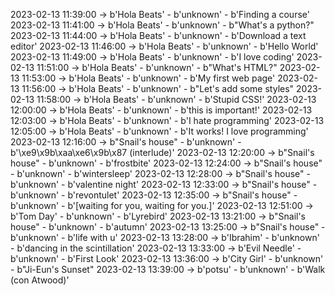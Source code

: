 2023-02-13 11:39:00 -> b'Hola Beats' - b'unknown' - b'Finding a course'
2023-02-13 11:41:00 -> b'Hola Beats' - b'unknown' - b"What's a python?"
2023-02-13 11:44:00 -> b'Hola Beats' - b'unknown' - b'Download a text editor'
2023-02-13 11:46:00 -> b'Hola Beats' - b'unknown' - b'Hello World'
2023-02-13 11:49:00 -> b'Hola Beats' - b'unknown' - b'I love coding'
2023-02-13 11:51:00 -> b'Hola Beats' - b'unknown' - b"What's HTML?"
2023-02-13 11:53:00 -> b'Hola Beats' - b'unknown' - b'My first web page'
2023-02-13 11:56:00 -> b'Hola Beats' - b'unknown' - b"Let's add some styles"
2023-02-13 11:58:00 -> b'Hola Beats' - b'unknown' - b'Stupid CSS!'
2023-02-13 12:00:00 -> b'Hola Beats' - b'unknown' - b'this is important!'
2023-02-13 12:03:00 -> b'Hola Beats' - b'unknown' - b'I hate programming'
2023-02-13 12:05:00 -> b'Hola Beats' - b'unknown' - b'It works! I love programming'
2023-02-13 12:16:00 -> b"Snail's house" - b'unknown' - b'\xe9\x9b\xaa\xe6\x9b\x87 (interlude)'
2023-02-13 12:20:00 -> b"Snail's house" - b'unknown' - b'frostbite'
2023-02-13 12:24:00 -> b"Snail's house" - b'unknown' - b'wintersleep'
2023-02-13 12:28:00 -> b"Snail's house" - b'unknown' - b'valentine night'
2023-02-13 12:33:00 -> b"Snail's house" - b'unknown' - b'revontulet'
2023-02-13 12:35:00 -> b"Snail's house" - b'unknown' - b'[waiting for you, waiting for you.]'
2023-02-13 12:51:00 -> b'Tom Day' - b'unknown' - b'Lyrebird'
2023-02-13 13:21:00 -> b"Snail's house" - b'unknown' - b'autumn'
2023-02-13 13:25:00 -> b"Snail's house" - b'unknown' - b'life with u'
2023-02-13 13:28:00 -> b'Ibrahim' - b'unknown' - b'dancing in the scintillation'
2023-02-13 13:33:00 -> b'Evil Needle' - b'unknown' - b'First Look'
2023-02-13 13:36:00 -> b'City Girl' - b'unknown' - b"Ji-Eun's Sunset"
2023-02-13 13:39:00 -> b'potsu' - b'unknown' - b'Walk (con Atwood)'
